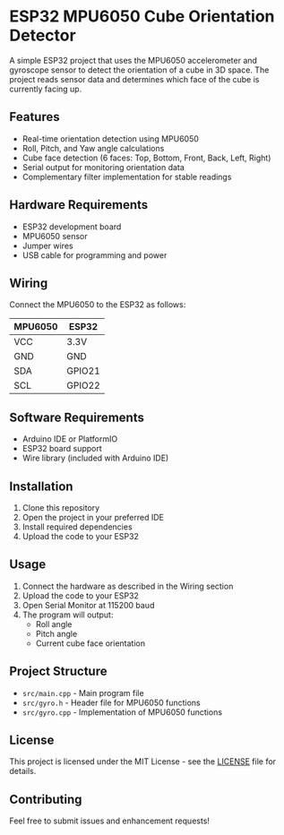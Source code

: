 # ESP32 MPU6050 Cube Orientation Detector

A simple ESP32 project that uses the MPU6050 accelerometer and gyroscope sensor to detect the orientation of a cube in 3D space. The project reads sensor data and determines which face of the cube is currently facing up.

## Features

- Real-time orientation detection using MPU6050
- Roll, Pitch, and Yaw angle calculations
- Cube face detection (6 faces: Top, Bottom, Front, Back, Left, Right)
- Serial output for monitoring orientation data
- Complementary filter implementation for stable readings

## Hardware Requirements

- ESP32 development board
- MPU6050 sensor
- Jumper wires
- USB cable for programming and power

## Wiring

Connect the MPU6050 to the ESP32 as follows:

| MPU6050 | ESP32 |
|---------|-------|
| VCC     | 3.3V  |
| GND     | GND   |
| SDA     | GPIO21|
| SCL     | GPIO22|

## Software Requirements

- Arduino IDE or PlatformIO
- ESP32 board support
- Wire library (included with Arduino IDE)

## Installation

1. Clone this repository
2. Open the project in your preferred IDE
3. Install required dependencies
4. Upload the code to your ESP32

## Usage

1. Connect the hardware as described in the Wiring section
2. Upload the code to your ESP32
3. Open Serial Monitor at 115200 baud
4. The program will output:
   - Roll angle
   - Pitch angle
   - Current cube face orientation

## Project Structure

- `src/main.cpp` - Main program file
- `src/gyro.h` - Header file for MPU6050 functions
- `src/gyro.cpp` - Implementation of MPU6050 functions

## License

This project is licensed under the MIT License - see the [LICENSE](LICENSE) file for details.

## Contributing

Feel free to submit issues and enhancement requests! 